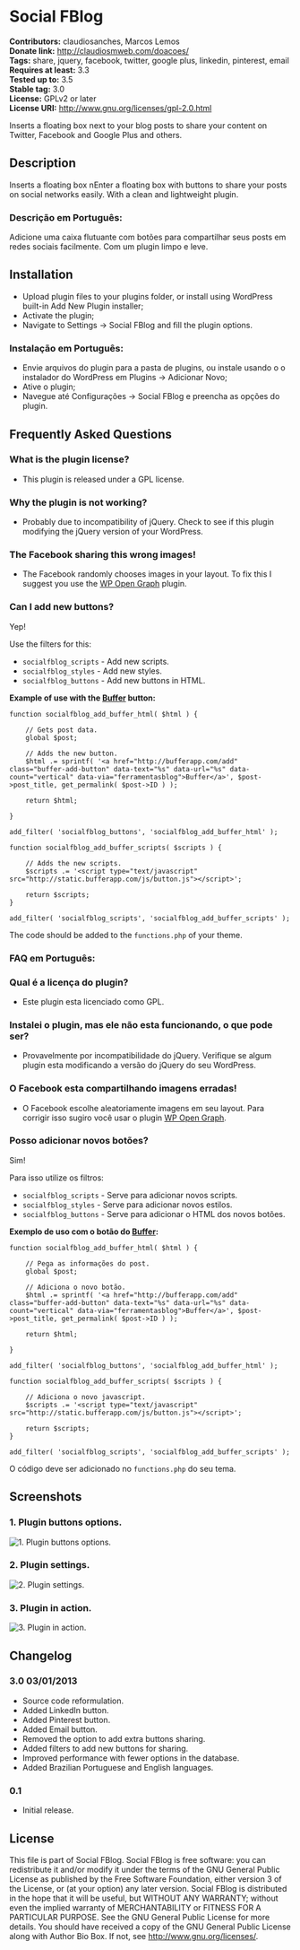 # Social FBlog #
**Contributors:** claudiosanches, Marcos Lemos  
**Donate link:** http://claudiosmweb.com/doacoes/  
**Tags:** share, jquery, facebook, twitter, google plus, linkedin, pinterest, email  
**Requires at least:** 3.3  
**Tested up to:** 3.5  
**Stable tag:** 3.0  
**License:** GPLv2 or later  
**License URI:** http://www.gnu.org/licenses/gpl-2.0.html  

Inserts a floating box next to your blog posts to share your content on Twitter, Facebook and Google Plus and others.

## Description ##

Inserts a floating box nEnter a floating box with buttons to share your posts on social networks easily.
With a clean and lightweight plugin.

### Descrição em Português: ###

Adicione uma caixa flutuante com botões para compartilhar seus posts em redes sociais facilmente.
Com um plugin limpo e leve.

## Installation ##

* Upload plugin files to your plugins folder, or install using WordPress built-in Add New Plugin installer;
* Activate the plugin;
* Navigate to Settings -> Social FBlog and fill the plugin options.

### Instalação em Português: ###

* Envie arquivos do plugin para a pasta de plugins, ou instale usando o o instalador do WordPress em Plugins -> Adicionar Novo;
* Ative o plugin;
* Navegue até Configurações -> Social FBlog e preencha as opções do plugin.

## Frequently Asked Questions ##

### What is the plugin license? ###

* This plugin is released under a GPL license.

### Why the plugin is not working? ###

* Probably due to incompatibility of jQuery. Check to see if this plugin modifying the jQuery version of your WordPress.

### The Facebook sharing this wrong images! ###

* The Facebook randomly chooses images in your layout. To fix this I suggest you use the [WP Open Graph](http://wordpress.org/extend/plugins/wp-open-graph/) plugin.

### Can I add new buttons? ###

Yep!

Use the filters for this:

* `socialfblog_scripts` - Add new scripts.
* `socialfblog_styles` - Add new styles.
* `socialfblog_buttons` - Add new buttons in HTML.

**Example of use with the [Buffer](http://bufferapp.com) button:**

    function socialfblog_add_buffer_html( $html ) {

        // Gets post data.
        global $post;

        // Adds the new button.
        $html .= sprintf( '<a href="http://bufferapp.com/add" class="buffer-add-button" data-text="%s" data-url="%s" data-count="vertical" data-via="ferramentasblog">Buffer</a>', $post->post_title, get_permalink( $post->ID ) );

        return $html;

    }

    add_filter( 'socialfblog_buttons', 'socialfblog_add_buffer_html' );

    function socialfblog_add_buffer_scripts( $scripts ) {

        // Adds the new scripts.
        $scripts .= '<script type="text/javascript" src="http://static.bufferapp.com/js/button.js"></script>';

        return $scripts;
    }

    add_filter( 'socialfblog_scripts', 'socialfblog_add_buffer_scripts' );

The code should be added to the `functions.php` of your theme.

### FAQ em Português: ###

### Qual é a licença do plugin? ###

* Este plugin esta licenciado como GPL.

### Instalei o plugin, mas ele não esta funcionando, o que pode ser? ###

* Provavelmente por incompatibilidade do jQuery. Verifique se algum plugin esta modificando a versão do jQuery do seu WordPress.

### O Facebook esta compartilhando imagens erradas! ###

* O Facebook escolhe aleatoriamente imagens em seu layout. Para corrigir isso sugiro você usar o plugin [WP Open Graph](http://wordpress.org/extend/plugins/wp-open-graph/).

### Posso adicionar novos botões? ###

Sim!

Para isso utilize os filtros:

* `socialfblog_scripts` - Serve para adicionar novos scripts.
* `socialfblog_styles` - Serve para adicionar novos estilos.
* `socialfblog_buttons` - Serve para adicionar o HTML dos novos botões.

**Exemplo de uso com o botão do [Buffer](http://bufferapp.com):**

    function socialfblog_add_buffer_html( $html ) {

        // Pega as informações do post.
        global $post;

        // Adiciona o novo botão.
        $html .= sprintf( '<a href="http://bufferapp.com/add" class="buffer-add-button" data-text="%s" data-url="%s" data-count="vertical" data-via="ferramentasblog">Buffer</a>', $post->post_title, get_permalink( $post->ID ) );

        return $html;

    }

    add_filter( 'socialfblog_buttons', 'socialfblog_add_buffer_html' );

    function socialfblog_add_buffer_scripts( $scripts ) {

        // Adiciona o novo javascript.
        $scripts .= '<script type="text/javascript" src="http://static.bufferapp.com/js/button.js"></script>';

        return $scripts;
    }

    add_filter( 'socialfblog_scripts', 'socialfblog_add_buffer_scripts' );

O código deve ser adicionado no `functions.php` do seu tema.

## Screenshots ##

### 1. Plugin buttons options. ###
![1. Plugin buttons options.](http://s.wordpress.org/extend/plugins/social-fblog/screenshot-1.png)

### 2. Plugin settings. ###
![2. Plugin settings.](http://s.wordpress.org/extend/plugins/social-fblog/screenshot-2.png)

### 3. Plugin in action. ###
![3. Plugin in action.](http://s.wordpress.org/extend/plugins/social-fblog/screenshot-3.png)


## Changelog ##

### 3.0 03/01/2013 ###

* Source code reformulation.
* Added LinkedIn button.
* Added Pinterest button.
* Added Email button.
* Removed the option to add extra buttons sharing.
* Added filters to add new buttons for sharing.
* Improved performance with fewer options in the database.
* Added Brazilian Portuguese and English languages.

### 0.1 ###

* Initial release.

## License ##

This file is part of Social FBlog.
Social FBlog is free software: you can redistribute it and/or modify it under the terms of the GNU General Public License as published
by the Free Software Foundation, either version 3 of the License, or (at your option) any later version.
Social FBlog is distributed in the hope that it will be useful, but WITHOUT ANY WARRANTY; without even the implied warranty of
MERCHANTABILITY or FITNESS FOR A PARTICULAR PURPOSE. See the GNU General Public License for more details.
You should have received a copy of the GNU General Public License along with Author Bio Box. If not, see <http://www.gnu.org/licenses/>.
